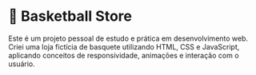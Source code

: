 # 🏀 Basketball Store
Este é um projeto pessoal de estudo e prática em desenvolvimento web. Criei uma loja fictícia de basquete utilizando HTML, CSS e JavaScript, aplicando conceitos de responsividade, animações e interação com o usuário.
